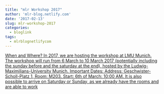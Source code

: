 ```yaml
---
title: "mlr Workshop 2017"
author: 'mlr-blog.netlify.com'
date: '2017-02-13'
slug: mlr-workshop-2017
categories:
  - bloglink
tags:
  - mlrblognetlifycom
---
```


[When and Where? In 2017, we are hosting the workshop at LMU Munich. The workshop will run from 6 March to 10 March 2017 (potentially including the sunday before and the saturday at the end), hosted by the Ludwig-Maximilians-University Munich. Important Dates: Address: Geschwister-Scholl-Platz 1, Room: M203. Start: 6th of March: 10:00 AM. It is also possible to arrive on Saturday or Sunday, as we already have the rooms and are able to work<i class="fas fa-external-link-alt"></i>](https://mlr-blog.netlify.com/post/2017-02-13-mlr-workshop/)

